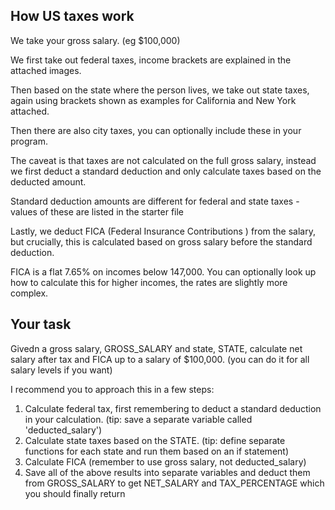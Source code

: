 
## How US taxes work

We take your gross salary. (eg $100,000)

We first take out federal taxes, income brackets are explained in the attached images.

Then based on the state where the person lives, we take out state taxes, again using brackets shown as examples for California and New York attached.

Then there are also city taxes, you can optionally include these in your program.

The caveat is that taxes are not calculated on the full gross salary, instead we first deduct a standard deduction and only calculate taxes based on the deducted amount.

Standard deduction amounts are different for federal and state taxes - values of these are listed in the starter file

Lastly, we deduct FICA (Federal Insurance Contributions ) from the salary, but crucially, this is calculated based on gross salary before the standard deduction.

FICA is a flat 7.65% on incomes below 147,000. You can optionally look up how to calculate this for higher incomes, the rates are slightly more complex.

## Your task

Givedn a gross salary, GROSS_SALARY and state, STATE, calculate net salary after tax and FICA up to a salary of $100,000. (you can do it for all salary levels if you want)

I recommend you to approach this in a few steps:

1. Calculate federal tax, first remembering to deduct a standard deduction in your calculation. (tip: save a separate variable called 'deducted_salary')
2. Calculate state taxes based on the STATE. (tip: define separate functions for each state and run them based on an if statement)
3. Calculate FICA (remember to use gross salary, not deducted_salary)
4. Save all of the above results into separate variables and deduct them from GROSS_SALARY to get NET_SALARY and TAX_PERCENTAGE which you should finally return